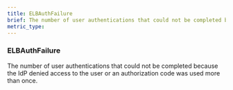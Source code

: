 ```yaml
---
title: ELBAuthFailure
brief: The number of user authentications that could not be completed because the IdP denied access to the user or an authorization code was used more than once.
metric_type:
---
```

### ELBAuthFailure

The number of user authentications that could not be completed because the IdP denied access to the user or an authorization code was used more than once.
